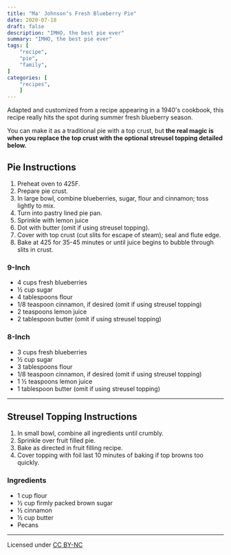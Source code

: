 ```yaml
---
title: "Ma' Johnson's Fresh Blueberry Pie"
date: 2020-07-18
draft: false
description: "IMHO, the best pie ever"
summary: "IMHO, the best pie ever"
tags: [
    "recipe",
    "pie",
    "family",
]
categories: [
    "recipes",
    ]
---
```


Adapted and customized from a recipe appearing in a 1940's cookbook,
this recipe really hits the spot during summer fresh blueberry season.

You can make it as a traditional pie with a top crust, but **the real
magic is when you replace the top crust with the optional streusel
topping detailed below.**

Pie Instructions
----------------
1. Preheat oven to 425F.
2. Prepare pie crust.
3. In large bowl, combine blueberries, sugar, flour and cinnamon; toss
   lightly to mix.
4. Turn into pastry lined pie pan.
5. Sprinkle with lemon juice
6. Dot with butter (omit if using streusel topping).
7. Cover with top crust (cut slits for escape of steam); seal and
   flute edge.
8. Bake at 425 for 35-45 minutes or until juice begins to bubble
   through slits in crust.

### 9-Inch
* 4 cups fresh blueberries
* ½ cup sugar
* 4 tablespoons flour
* 1/8 teaspoon cinnamon, if desired (omit if using streusel topping)
* 2 teaspoons lemon juice
* 2 tablespoon butter (omit if using streusel topping)

### 8-Inch
* 3 cups fresh blueberries
* ½ cup sugar
* 3 tablespoons flour
* 1/8 teaspoon cinnamon, if desired (omit if using streusel topping)
* 1 ½ teaspoons lemon juice
* 1 tablespoon butter (omit if using streusel topping)

---

Streusel Topping Instructions
-----------------------------
1. In small bowl, combine all ingredients until crumbly.
2. Sprinkle over fruit filled pie.
3. Bake as directed in fruit filling recipe.
4. Cover topping with foil last 10 minutes of baking if top browns too
   quickly.

### Ingredients
* 1 cup flour
* ½ cup firmly packed brown sugar
* ½ cinnamon
* ½ cup butter
* Pecans

---
Licensed under [CC BY-NC](https://creativecommons.org/licenses/by-nc/4.0/)
